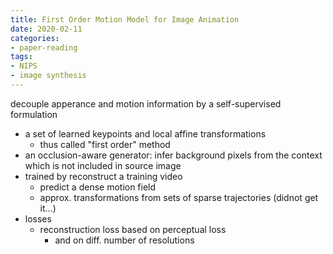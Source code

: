 ```yaml
---
title: First Order Motion Model for Image Animation
date: 2020-02-11
categories:
- paper-reading
tags:
- NIPS
- image synthesis
---
```


decouple apperance and motion information by a self-supervised formulation
- a set of learned keypoints and local affine transformations
    - thus called "first order" method
- an occlusion-aware generator: infer background pixels from the context which is not included in source image
- trained by reconstruct a training video
    - predict a dense motion field
    - approx. transformations from sets of sparse trajectories (didnot get it...)
- losses
    - reconstruction loss based on perceptual loss
        - and on diff. number of resolutions
